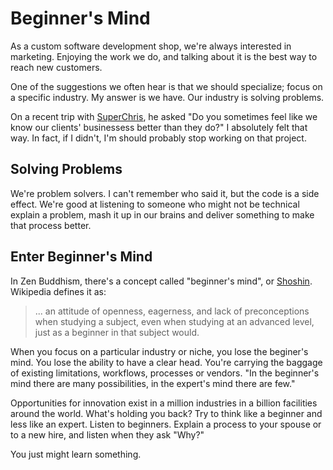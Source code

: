 # Beginner's Mind

As a custom software development shop, we're always interested in marketing.
Enjoying the work we do, and talking about it is the best way to reach new
customers.

One of the suggestions we often hear is that we should specialize; focus on a
specific industry. My answer is we have. Our industry is solving
problems.

On a recent trip with [SuperChris], he asked "Do you sometimes feel like
we know our clients' businessess better than they do?" I
absolutely felt that way. In fact, if I didn't, I'm should probably stop
working on that project.

## Solving Problems

We're problem solvers. I can't remember who said it, but the code is a side
effect. We're good at listening to someone who might not be technical explain
a problem, mash it up in our brains and deliver something to make that
process better.

## Enter Beginner's Mind

In Zen Buddhism, there's a concept called "beginner's mind", or
[Shoshin]. Wikipedia defines it as:

> ... an attitude of openness, eagerness, and lack of preconceptions
> when studying a subject, even when studying at an advanced level, just
> as a beginner in that subject would.

When you focus on a particular industry or niche, you lose the beginer's mind. You lose
the ability to have a clear head. You're carrying the baggage of existing
limitations, workflows, processes or vendors. "In the beginner's mind there are many possibilities, 
in the expert's mind there are few."

Opportunities for innovation exist in a million industries in a billion
facilities around the world. What's holding you back? Try to think like
a beginner and less like an expert. Listen to beginners. Explain a process to 
your spouse or to a new hire, and listen when they ask "Why?"

You just might learn something.

[SuperChris]: https://twitter.com/superchris
[Shoshin]: http://en.wikipedia.org/wiki/Shoshin

